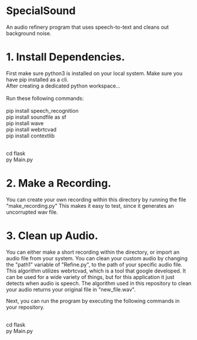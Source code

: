# SpecialSound
An audio refinery program that uses speech-to-text and cleans out background noise.




# 1. Install Dependencies.
First make sure python3 is installed on your local system.
Make sure you have pip installed as a cli. 
<br />
After creating a dedicated python workspace...
<br />
<br />
Run these following commands:
<br />
<br />
pip install speech_recognition
<br />pip install soundfile as sf
<br />pip install wave
<br />pip install webrtcvad
<br />pip install contextlib

<br /> cd flask
<br /> py Main.py

# 2. Make a Recording.

You can create your own recording within this directory by running the file "make_recording.py"
This makes it easy to test, since it generates an uncorrupted wav file. 


# 3. Clean up Audio.

You can either make a short recording within the directory, or import an audio file from your system. 
You can clean your custom audio by changing the "path1" variable of "Refine.py",
to the path of your specific audio file. This algorithm utilizes webrtcvad, which is a tool that google developed.
It can be used for a wide variety of things, but for this application it just detects when audio is speech. 
The algorithm used in this repository to clean your audio returns your original file in "new_file.wav".

Next, you can run the program by executing the following commands in your repository.

<br /> cd flask
<br /> py Main.py
